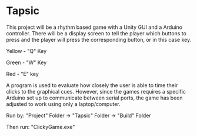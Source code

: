 # Tapsic
This project will be a rhythm based game with a Unity GUI and a Arduino controller. There will be a display screen to tell the player which buttons to press and the player will press the corresponding button, or in this case key.

Yellow - "Q" Key

Green - "W" Key

Red - "E" key

A program is used to evaluate how closely the user is able to time their clicks to the graphical cues. However, since the games requires a specific Arduino set up to communicate between serial ports, the game has been adjusted to work using only a laptop/computer.

Run by: 
"Project" Folder -> "Tapsic" Folder -> "Build" Folder


Then run: "ClickyGame.exe" 